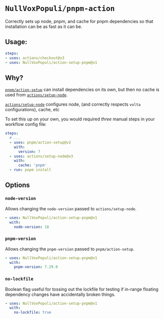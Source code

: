 # `NullVoxPopuli/pnpm-action`

Correctly sets up node, pnpm, and cache for pnpm dependencies so that installation can be as fast as it can be.

## Usage:

```yaml 
steps: 
- uses: actions/checkout@v3
- uses: NullVoxPopuli/action-setup-pnpm@v1
```

## Why?

[`pnpm/action-setup`](https://github.com/pnpm/action-setup/) can install dependencies on its own, but then no cache is used from [`actions/setup-node`](https://github.com/actions/setup-node).

[`actions/setup-node`](https://github.com/actions/setup-node) configures node, (and correctly respects `volta` configurations), cache, etc

To set this up on your own, you would required _three_ manual steps in your workflow config file:
```yaml 
steps:
  # ...
  - uses: pnpm/action-setup@v2
    with:
      version: 7 
  - uses: actions/setup-node@v3
    with:
      cache: 'pnpm'
  - run: pnpm install 
```

## Options

### `node-version`

Allows changing the `node-version` passed to `actions/setup-node`.

```yaml 
- uses: NullVoxPopuli/action-setup-pnpm@v1
  with:
    node-version: 18
```

### `pnpm-version`

Allows changing the `pnpm-version` passed to `pnpm/action-setup`.

```yaml 
- uses: NullVoxPopuli/action-setup-pnpm@v1
  with:
    pnpm-version: 7.29.0
```
### `no-lockfile`

Boolean flag useful for tossing out the lockfile for testing if in-range floating dependency changes have accidentally broken things.

```yaml 
- uses: NullVoxPopuli/action-setup-pnpm@v1
  with:
    no-lockfile: true 
```
